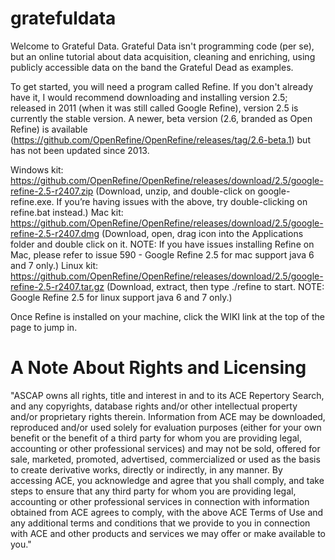 # gratefuldata

Welcome to Grateful Data. Grateful Data isn't programming code (per se), but an online tutorial about data acquisition, cleaning and enriching, using publicly accessible data on the band the Grateful Dead as examples.

To get started, you will need a program called Refine. If you don't already have it, I would recommend downloading and installing version 2.5; released  in 2011 (when it was still called Google Refine), version 2.5 is currently the stable version. A newer, beta version (2.6, branded as Open Refine) is available (https://github.com/OpenRefine/OpenRefine/releases/tag/2.6-beta.1) but has not been updated since 2013.

Windows kit: https://github.com/OpenRefine/OpenRefine/releases/download/2.5/google-refine-2.5-r2407.zip (Download, unzip, and double-click on google-refine.exe. If you’re having issues with the above, try double-clicking on refine.bat instead.)
Mac kit: https://github.com/OpenRefine/OpenRefine/releases/download/2.5/google-refine-2.5-r2407.dmg (Download, open, drag icon into the Applications folder and double click on it. NOTE: If you have issues installing Refine on Mac, please refer to issue 590 - Google Refine 2.5 for mac support java 6 and 7 only.)
Linux kit: https://github.com/OpenRefine/OpenRefine/releases/download/2.5/google-refine-2.5-r2407.tar.gz (Download, extract, then type ./refine to start. NOTE: Google Refine 2.5 for linux support java 6 and 7 only.)

Once Refine is installed on your machine, click the WIKI link at the top of the page to jump in.

# A Note About Rights and Licensing


"ASCAP owns all rights, title and interest in and to its ACE Repertory Search, and any copyrights, database rights and/or other intellectual property and/or proprietary rights therein. Information from ACE may be downloaded, reproduced and/or used solely for evaluation purposes (either for your own benefit or the benefit of a third party for whom you are providing legal, accounting or other professional services) and may not be sold, offered for sale, marketed, promoted, advertised, commercialized or used as the basis to create derivative works, directly or indirectly, in any manner. By accessing ACE, you acknowledge and agree that you shall comply, and take steps to ensure that any third party for whom you are providing legal, accounting or other professional services in connection with information obtained from ACE agrees to comply, with the above ACE Terms of Use and any additional terms and conditions that we provide to you in connection with ACE and other products and services we may offer or make available to you."
